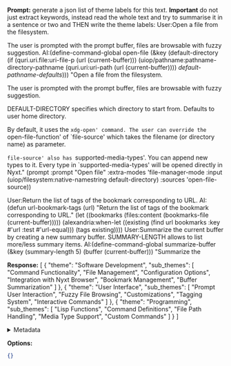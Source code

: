 **Prompt:**
generate a json list of theme labels for this text. **Important** do not just extract keywords, instead read the whole text and try to summarise it in a sentence or two and THEN write the theme labels:
User:Open a file from the filesystem.

The user is prompted with the prompt buffer, files are browsable with
fuzzy suggestion.
AI:(define-command-global open-file
(&key
 (default-directory
  (if (quri.uri.file:uri-file-p (url (current-buffer)))
      (uiop/pathname:pathname-directory-pathname
       (quri.uri:uri-path (url (current-buffer))))
      *default-pathname-defaults*)))
"Open a file from the filesystem.

The user is prompted with the prompt buffer, files are browsable with
fuzzy suggestion.

DEFAULT-DIRECTORY specifies which directory to start from. Defaults to user home
directory.

By default, it uses the `xdg-open' command. The user can override the
`open-file-function' of `file-source' which takes the filename (or
directory name) as parameter.

`file-source' also has `supported-media-types'. You can append new types to
it. Every type in `supported-media-types' will be opened directly in Nyxt."
(prompt :prompt "Open file" :extra-modes 'file-manager-mode :input
        (uiop/filesystem:native-namestring default-directory) :sources
        'open-file-source))

User:Return the list of tags of the bookmark corresponding to URL.
AI:(defun url-bookmark-tags (url)
"Return the list of tags of the bookmark corresponding to URL."
(let ((bookmarks (files:content (bookmarks-file (current-buffer)))))
(alexandria:when-let ((existing
                       (find url bookmarks :key #'url :test #'url-equal)))
  (tags existing))))
User:Summarize the current buffer by creating a new summary buffer.
SUMMARY-LENGTH allows to list more/less summary items.
AI:(define-command-global summarize-buffer
(&key (summary-length 5) (buffer (current-buffer)))
"Summarize the

**Response:**
[
  {
    "theme": "Software Development",
    "sub_themes": [
      "Command Functionality",
      "File Management",
      "Configuration Options",
      "Integration with Nyxt Browser",
      "Bookmark Management",
      "Buffer Summarization"
    ]
  },
  {
    "theme": "User Interface",
    "sub_themes": [
      "Prompt User Interaction",
      "Fuzzy File Browsing",
      "Customizations",
      "Tagging System",
      "Interactive Commands"
    ]
  },
  {
    "theme": "Programming",
    "sub_themes": [
      "Lisp Functions",
      "Command Definitions",
      "File Path Handling",
      "Media Type Support",
      "Custom Commands"
    ]
  }
]

<details><summary>Metadata</summary>

- Duration: 10838 ms
- Datetime: 2023-12-30T20:19:00.006714
- Model: gpt-4-1106-preview

</details>

**Options:**
```json
{}
```

